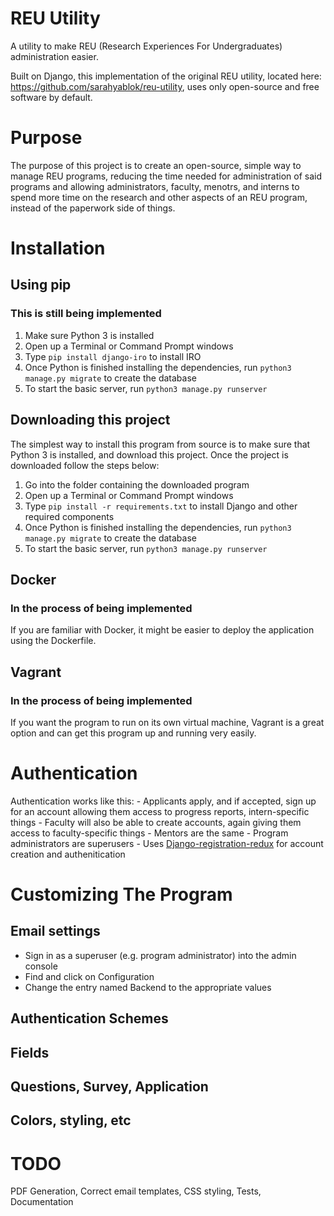 # REU Utility
A utility to make REU (Research Experiences For Undergraduates) administration easier.

Built on Django, this implementation of the original REU utility, located here: https://github.com/sarahyablok/reu-utility, uses only open-source and free software
by default. 

# Purpose
The purpose of this project is to create an open-source, simple way to manage REU programs, reducing the time needed for administration of said programs and allowing administrators, faculty, menotrs, and interns to spend more time on the research and other aspects of an REU program, instead of the paperwork side of things.

# Installation
## Using pip
### This is still being implemented
1. Make sure Python 3 is installed
2. Open up a Terminal or Command Prompt windows
3. Type ```pip install django-iro``` to install IRO
4. Once Python is finished installing the dependencies, run ```python3 manage.py migrate``` to create the database
5. To start the basic server, run ```python3 manage.py runserver```

## Downloading this project

The simplest way to install this program from source is to make sure that Python 3 is installed, and download this project. Once the project is downloaded follow the steps below:

1. Go into the folder containing the downloaded program
2. Open up a Terminal or Command Prompt windows
3. Type ```pip install -r requirements.txt``` to install Django and other required components
4. Once Python is finished installing the dependencies, run ```python3 manage.py migrate``` to create the database
5. To start the basic server, run ```python3 manage.py runserver```

## Docker
### In the process of being implemented
If you are familiar with Docker, it might be easier to deploy the application using the Dockerfile.
 
## Vagrant
### In the process of being implemented
If you want the program to run on its own virtual machine, Vagrant is a great option and can get this program up and running very easily.

# Authentication
Authentication works like this: 
    - Applicants apply, and if accepted, sign up for an account allowing them access to progress reports, intern-specific things
    - Faculty will also be able to create accounts, again giving them access to faculty-specific things
    - Mentors are the same
    - Program administrators are superusers
    - Uses [Django-registration-redux](https://github.com/macropin/django-registration) for account creation and authenitication

# Customizing The Program
## Email settings
- Sign in as a superuser (e.g. program administrator) into the admin console
- Find and click on Configuration
- Change the entry named Backend to the appropriate values

## Authentication Schemes
## Fields
## Questions, Survey, Application
## Colors, styling, etc

# TODO
PDF Generation, Correct email templates, CSS styling, Tests, Documentation

